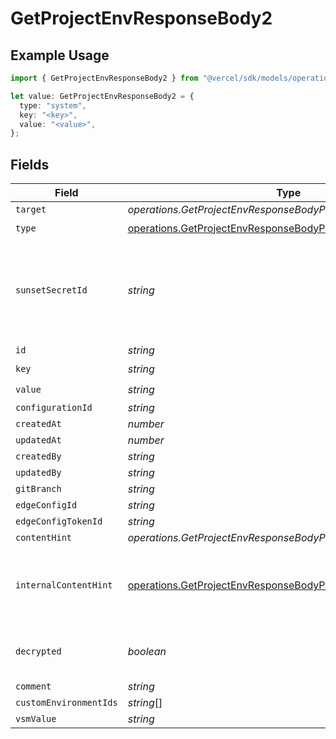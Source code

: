 # GetProjectEnvResponseBody2

## Example Usage

```typescript
import { GetProjectEnvResponseBody2 } from "@vercel/sdk/models/operations/getprojectenv.js";

let value: GetProjectEnvResponseBody2 = {
  type: "system",
  key: "<key>",
  value: "<value>",
};
```

## Fields

| Field                                                                                                                                              | Type                                                                                                                                               | Required                                                                                                                                           | Description                                                                                                                                        |
| -------------------------------------------------------------------------------------------------------------------------------------------------- | -------------------------------------------------------------------------------------------------------------------------------------------------- | -------------------------------------------------------------------------------------------------------------------------------------------------- | -------------------------------------------------------------------------------------------------------------------------------------------------- |
| `target`                                                                                                                                           | *operations.GetProjectEnvResponseBodyProjectsTarget*                                                                                               | :heavy_minus_sign:                                                                                                                                 | N/A                                                                                                                                                |
| `type`                                                                                                                                             | [operations.GetProjectEnvResponseBodyProjectsType](../../models/operations/getprojectenvresponsebodyprojectstype.md)                               | :heavy_check_mark:                                                                                                                                 | N/A                                                                                                                                                |
| `sunsetSecretId`                                                                                                                                   | *string*                                                                                                                                           | :heavy_minus_sign:                                                                                                                                 | This is used to identiy variables that have been migrated from type secret to sensitive.                                                           |
| `id`                                                                                                                                               | *string*                                                                                                                                           | :heavy_minus_sign:                                                                                                                                 | N/A                                                                                                                                                |
| `key`                                                                                                                                              | *string*                                                                                                                                           | :heavy_check_mark:                                                                                                                                 | N/A                                                                                                                                                |
| `value`                                                                                                                                            | *string*                                                                                                                                           | :heavy_check_mark:                                                                                                                                 | N/A                                                                                                                                                |
| `configurationId`                                                                                                                                  | *string*                                                                                                                                           | :heavy_minus_sign:                                                                                                                                 | N/A                                                                                                                                                |
| `createdAt`                                                                                                                                        | *number*                                                                                                                                           | :heavy_minus_sign:                                                                                                                                 | N/A                                                                                                                                                |
| `updatedAt`                                                                                                                                        | *number*                                                                                                                                           | :heavy_minus_sign:                                                                                                                                 | N/A                                                                                                                                                |
| `createdBy`                                                                                                                                        | *string*                                                                                                                                           | :heavy_minus_sign:                                                                                                                                 | N/A                                                                                                                                                |
| `updatedBy`                                                                                                                                        | *string*                                                                                                                                           | :heavy_minus_sign:                                                                                                                                 | N/A                                                                                                                                                |
| `gitBranch`                                                                                                                                        | *string*                                                                                                                                           | :heavy_minus_sign:                                                                                                                                 | N/A                                                                                                                                                |
| `edgeConfigId`                                                                                                                                     | *string*                                                                                                                                           | :heavy_minus_sign:                                                                                                                                 | N/A                                                                                                                                                |
| `edgeConfigTokenId`                                                                                                                                | *string*                                                                                                                                           | :heavy_minus_sign:                                                                                                                                 | N/A                                                                                                                                                |
| `contentHint`                                                                                                                                      | *operations.GetProjectEnvResponseBodyProjectsContentHint*                                                                                          | :heavy_minus_sign:                                                                                                                                 | N/A                                                                                                                                                |
| `internalContentHint`                                                                                                                              | [operations.GetProjectEnvResponseBodyProjectsInternalContentHint](../../models/operations/getprojectenvresponsebodyprojectsinternalcontenthint.md) | :heavy_minus_sign:                                                                                                                                 | Similar to `contentHints`, but should not be exposed to the user.                                                                                  |
| `decrypted`                                                                                                                                        | *boolean*                                                                                                                                          | :heavy_minus_sign:                                                                                                                                 | Whether `value` and `vsmValue` are decrypted.                                                                                                      |
| `comment`                                                                                                                                          | *string*                                                                                                                                           | :heavy_minus_sign:                                                                                                                                 | N/A                                                                                                                                                |
| `customEnvironmentIds`                                                                                                                             | *string*[]                                                                                                                                         | :heavy_minus_sign:                                                                                                                                 | N/A                                                                                                                                                |
| `vsmValue`                                                                                                                                         | *string*                                                                                                                                           | :heavy_minus_sign:                                                                                                                                 | N/A                                                                                                                                                |